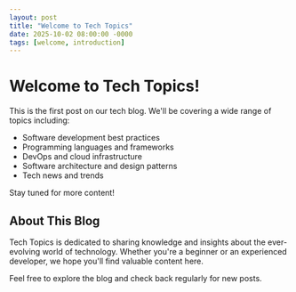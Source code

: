 ```yaml
---
layout: post
title: "Welcome to Tech Topics"
date: 2025-10-02 08:00:00 -0000
tags: [welcome, introduction]
---
```


# Welcome to Tech Topics!

This is the first post on our tech blog. We'll be covering a wide range of topics including:

- Software development best practices
- Programming languages and frameworks
- DevOps and cloud infrastructure
- Software architecture and design patterns
- Tech news and trends

Stay tuned for more content!

## About This Blog

Tech Topics is dedicated to sharing knowledge and insights about the ever-evolving world of technology. Whether you're a beginner or an experienced developer, we hope you'll find valuable content here.

Feel free to explore the blog and check back regularly for new posts.
